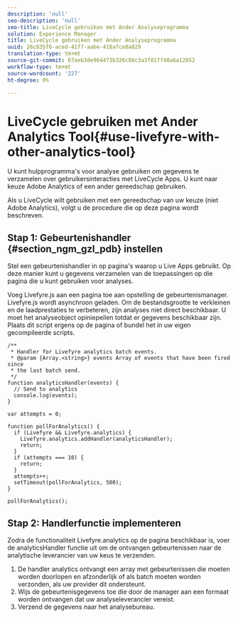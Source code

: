 ```yaml
---
description: 'null'
seo-description: 'null'
seo-title: LiveCycle gebruiken met Ander Analyseprogramma
solution: Experience Manager
title: LiveCycle gebruiken met Ander Analyseprogramma
uuid: 26c835f6-aced-41f7-aabe-418afce8a829
translation-type: tm+mt
source-git-commit: 67aeb3de964473b326c88c3a3f81ff48a6a12652
workflow-type: tm+mt
source-wordcount: '227'
ht-degree: 0%

---
```



# LiveCycle gebruiken met Ander Analytics Tool{#use-livefyre-with-other-analytics-tool}

U kunt hulpprogramma&#39;s voor analyse gebruiken om gegevens te verzamelen over gebruikersinteracties met LiveCycle Apps. U kunt naar keuze Adobe Analytics of een ander gereedschap gebruiken.

Als u LiveCycle wilt gebruiken met een gereedschap van uw keuze (niet Adobe Analytics), volgt u de procedure die op deze pagina wordt beschreven.

## Stap 1: Gebeurtenishandler {#section_ngm_gzl_pdb} instellen

Stel een gebeurtenishandler in op pagina&#39;s waarop u Live Apps gebruikt. Op deze manier kunt u gegevens verzamelen van de toepassingen op die pagina die u kunt gebruiken voor analyses.

Voeg Livefyre.js aan een pagina toe aan opstelling de gebeurtenismanager. Livefyre.js wordt asynchroon geladen. Om de bestandsgrootte te verkleinen en de laadprestaties te verbeteren, zijn analyses niet direct beschikbaar. U moet het analyseobject opiniepeilen totdat er gegevens beschikbaar zijn. Plaats dit script ergens op de pagina of bundel het in uw eigen gecompileerde scripts.

```
/** 
 * Handler for Livefyre analytics batch events. 
 * @param {Array.<string>} events Array of events that have been fired since 
 * the last batch send. 
 */ 
function analyticsHandler(events) { 
  // Send to analytics 
  console.log(events); 
} 
 
var attempts = 0; 
 
function pollForAnalytics() { 
  if (Livefyre && Livefyre.analytics) { 
    Livefyre.analytics.addHandler(analyticsHandler); 
    return; 
  } 
  if (attempts === 10) { 
    return; 
  } 
  attempts++; 
  setTimeout(pollForAnalytics, 500); 
} 
 
pollForAnalytics(); 
```

## Stap 2: Handlerfunctie implementeren

Zodra de functionaliteit Livefyre.analytics op de pagina beschikbaar is, voer de analyticsHandler functie uit om de ontvangen gebeurtenissen naar de analytische leverancier van uw keus te verzenden.

1. De handler analytics ontvangt een array met gebeurtenissen die moeten worden doorlopen en afzonderlijk of als batch moeten worden verzonden, als uw provider dit ondersteunt.
1. Wijs de gebeurtenisgegevens toe die door de manager aan een formaat worden ontvangen dat uw analyseleverancier vereist.
1. Verzend de gegevens naar het analysebureau.

